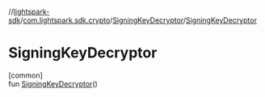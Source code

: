 //[lightspark-sdk](../../../index.md)/[com.lightspark.sdk.crypto](../index.md)/[SigningKeyDecryptor](index.md)/[SigningKeyDecryptor](-signing-key-decryptor.md)

# SigningKeyDecryptor

[common]\
fun [SigningKeyDecryptor](-signing-key-decryptor.md)()
